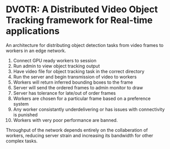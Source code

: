 # DVOTR: A Distributed Video Object Tracking framework for Real-time applications
An architecture for distributing object detection tasks from video frames to workers in an edge network.

1. Connect GPU ready workers to session
2. Run admin to view object tracking output
3. Have video file for object tracking task in the correct directory
4. Run the server and begin transmission of video to workers
5. Workers will return inferred bounding boxes to the frame
6. Server will send the ordered frames to admin monitor to draw
7. Server has tolerance for late/out of order frames
8. Workers are chosen for a particular frame based on a preference system
9. Any worker consistantly underdelivering or has issues with connectivity is punished
10. Workers with very poor performance are banned.

Throughput of the network depends entirely on the collaberation of workers, reducing server strain and increasing its bandwidth for other complex tasks.
